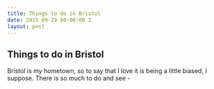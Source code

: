 ```yaml
---
title: Things to do in Bristol
date: 2015-09-29 00:00:00 Z
layout: post
---
```


## Things to do in Bristol

Bristol is my hometown, so to say that I love it is being a little biased, I suppose. There is so much to do and see - 
